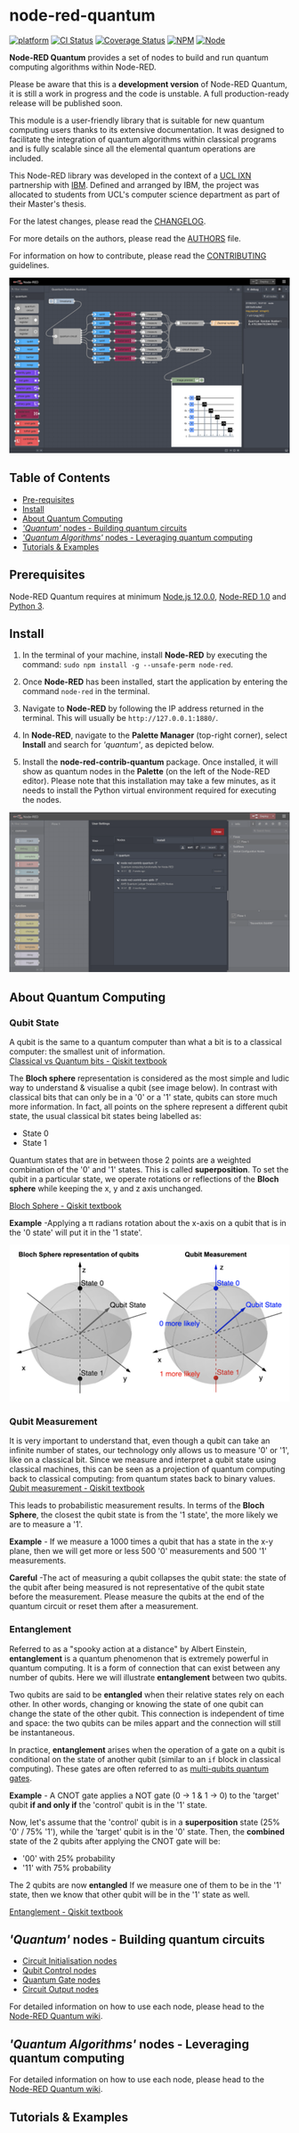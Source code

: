 # node-red-quantum <!-- omit in toc -->
[![platform](https://img.shields.io/badge/platform-Node--RED-red)](https://nodered.org)
[![CI Status](https://img.shields.io/github/workflow/status/node-red-quantum/node-red-contrib-quantum/Node.js%20CI)](https://github.com/node-red-quantum/node-red-contrib-quantum/actions/workflows/node.js.yml)
[![Coverage Status](https://img.shields.io/coveralls/github/node-red-quantum/node-red-contrib-quantum)](https://coveralls.io/github/node-red-quantum/node-red-contrib-quantum?branch=master)
[![NPM](https://img.shields.io/npm/v/node-red-contrib-quantum)](https://www.npmjs.com/package/node-red-contrib-quantum)
[![Node](https://img.shields.io/node/v/node-red-contrib-quantum)](https://nodejs.org/en/)

**Node-RED Quantum** provides a set of nodes to build and run quantum computing algorithms within Node-RED.

Please be aware that this is a  **development version** of Node-RED Quantum, it is still a work in progress and the code is unstable. A full production-ready release will be published soon.

This module is a user-friendly library that is suitable for new quantum computing users thanks to its extensive documentation. It was designed to facilitate the integration of quantum algorithms within classical programs and is fully scalable since all the elemental quantum operations are included.

This Node-RED library was developed in the context of a [UCL IXN](https://www.ucl.ac.uk/computer-science/collaborate/ucl-industry-exchange-network-ucl-ixn) partnership with [IBM](https://www.ibm.com/uk-en). Defined and arranged by IBM, the project was allocated to students from UCL's computer science department as part of their Master's thesis.

For the latest changes, please read the [CHANGELOG](CHANGELOG.md).

For more details on the authors, please read the [AUTHORS](AUTHORS) file.

For information on how to contribute, please read the [CONTRIBUTING](CONTRIBUTING.md) guidelines.

![Quantum Circuit example](./resources/quantum-circuit-examples/quantum-random-number.png)

## Table of Contents <!-- omit in toc -->
- [Pre-requisites](#pre-requisites)
- [Install](#install)
- [About Quantum Computing](#about-quantum-computing)
- [*'Quantum'* nodes - Building quantum circuits](#quantum-nodes---building-quantum-circuits)
- [*'Quantum Algorithms'* nodes - Leveraging quantum computing](#quantum-algorithms-nodes---leveraging-quantum-computing)
- [Tutorials & Examples](#tutorials--examples)

## Prerequisites
Node-RED Quantum requires at minimum [Node.js 12.0.0](https://nodejs.org/en/), [Node-RED 1.0](https://nodered.org) and [Python 3](https://www.python.org/).

## Install

1. In the terminal of your machine, install **Node-RED** by executing the command:
   `sudo npm install -g --unsafe-perm node-red`.

2. Once **Node-RED** has been installed, start the application by entering the command `node-red` in the terminal.
3. Navigate to **Node-RED** by following the IP address returned in the terminal. This will usually be `http://127.0.0.1:1880/`.
4. In **Node-RED**, navigate to the **Palette Manager** (top-right corner), select **Install** and search for *'quantum'*, as depicted below.
5. Install the **node-red-contrib-quantum** package. Once installed, it will show as quantum nodes in the **Palette** (on the left of the Node-RED editor). Please note that this installation may take a few minutes, as it needs to install the Python virtual environment required for executing the nodes.

![Node-RED palette manager](./resources/installation-guide/palette-manager.png)

## About Quantum Computing

### Qubit State <!-- omit in toc -->

A qubit is the same to a quantum computer than what a bit is to a classical computer: the smallest unit of information.  
[Classical vs Quantum bits - Qiskit textbook](https://qiskit.org/textbook/ch-states/representing-qubit-states.html#statevectors)

The **Bloch sphere** representation is considered as the most simple and ludic way to understand & visualise a qubit (see image below).
In contrast with classical bits that can only be in a '0' or a '1' state, qubits can store much more information.
In fact, all points on the sphere represent a different qubit state, the usual classical bit states being labelled as:
- State 0
- State 1

Quantum states that are in between those 2 points are a weighted combination of the '0' and '1' states. This is called **superposition**.
To set the qubit in a particular state, we operate rotations or reflections of the **Bloch sphere** while keeping the x, y and z axis unchanged.

[Bloch Sphere - Qiskit textbook](https://qiskit.org/textbook/ch-states/representing-qubit-states.html#bloch-sphere-2)

**Example** -Applying a &#960; radians rotation about the x-axis on a qubit that is in the '0 state' will put it in the '1 state'.

![Bloch sphere](./resources/quantum-computing/bloch-sphere-horizontal.png)

### Qubit Measurement <!-- omit in toc -->

It is very important to understand that, even though a qubit can take an infinite number of states, our technology only allows us to measure '0' or '1', like on a classical bit. Since we measure and interpret a qubit state using classical machines, this can be seen as a projection of quantum computing back to classical computing: from quantum states back to binary values.
[Qubit measurement - Qiskit textbook](https://qiskit.org/textbook/ch-states/representing-qubit-states.html#rules-measurement)

This leads to probabilistic measurement results.
In terms of the **Bloch Sphere**, the closest the qubit state is from the '1 state', the more likely we are to measure a '1'.

**Example** - If we measure a 1000 times a qubit that has a state in the x-y plane, then we will get more or less 500 '0' measurements and 500 '1' measurements.

**Careful** -The act of measuring a qubit collapses the qubit state: the state of the qubit after being measured is not representative of the qubit state before the measurement. Please measure the qubits at the end of the quantum circuit or reset them after a measurement.

### Entanglement <!-- omit in toc -->
Referred to as a "spooky action at a distance" by Albert Einstein, **entanglement** is a quantum phenomenon that is extremely powerful in quantum computing. It is a form of connection that can exist between any number of qubits. Here we will illustrate **entanglement** between two qubits.

Two qubits are said to be **entangled** when their relative states rely on each other. In other words, changing or knowing the state of one qubit can change the state of the other qubit. This connection is independent of time and space: the two qubits can be miles appart and the connection will still be instantaneous.

In practice, **entanglement** arises when the operation of a gate on a qubit is conditional on the state of another qubit (similar to an `if` block in classical computing). These gates are often referred to as [multi-qubits quantum gates](https://github.com/node-red-quantum/node-red-contrib-quantum/wiki/Quantum-Gate-Nodes/#multi-qubits-quantum-gates).

**Example** - A CNOT gate applies a NOT gate (0 &#8594; 1 & 1 &#8594; 0) to the 'target' qubit **if and only if** the 'control' qubit is in the '1' state.

Now, let's assume that the 'control' qubit is in a **superposition** state (25% '0' / 75% '1'), while the 'target' qubit is in the '0' state.
Then, the **combined** state of the 2 qubits after applying the CNOT gate will be:
- '00' with 25% probability
- '11' with 75% probability

The 2 qubits are now **entangled** If we measure one of them to be in the '1' state, then we know that other qubit will be in the '1' state as well.

[Entanglement - Qiskit textbook](https://qiskit.org/textbook/ch-gates/multiple-qubits-entangled-states.html#entangled)

## *'Quantum'* nodes - Building quantum circuits
- [Circuit Initialisation nodes](https://github.com/node-red-quantum/node-red-contrib-quantum/wiki/Circuit-Initialisation-Nodes)
- [Qubit Control nodes](https://github.com/node-red-quantum/node-red-contrib-quantum/wiki/Qubit-Control-Nodes)
- [Quantum Gate nodes](https://github.com/node-red-quantum/node-red-contrib-quantum/wiki/Quantum-Gate-Nodes)
- [Circuit Output nodes](https://github.com/node-red-quantum/node-red-contrib-quantum/wiki/Circuit-Output-Nodes)

For detailed information on how to use each node, please head to the [Node-RED Quantum wiki](https://github.com/node-red-quantum/node-red-contrib-quantum/wiki).

## *'Quantum Algorithms'* nodes - Leveraging quantum computing

For detailed information on how to use each node, please head to the [Node-RED Quantum wiki](https://github.com/node-red-quantum/node-red-contrib-quantum/wiki).

## Tutorials & Examples
